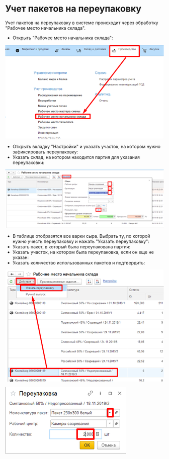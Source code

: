 # Учет пакетов на переупаковку

Учет пакетов на переупаковку в системе происходит через обработку "Рабочее место начальника склада".

- Открыть "Рабочее место начальника склада":

!["Рабочее место начальника склада"](AccountingRepackingPackages.assets/Pictures_01.png)

- Открыть вкладку "Настройки" и указать участок, на котором нужно зафиксировать переупаковку:  
- Указать склад, на котором находится партия для указания переупаковки:  

![](AccountingRepackingPackages.assets\Pictures_02.png)


- В таблице отобразятся все варки сыра. Выбрать ту, по которой нужно учесть переупаковку и нажать "Указать переупаковку":  
- Указать пакет, в который была переупакована партия:  
- Указать участок, на котором была переупаковка, если он еще не указан:  
- Указать количество использованных пакетов и подтвердить:

![](AccountingRepackingPackages.assets\Pictures_03.png)


![](AccountingRepackingPackages.assets\Pictures_04.png)
